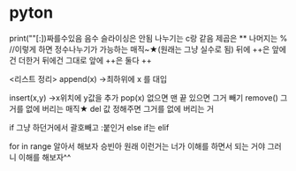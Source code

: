 # pyton
print(""[:])짜를수있음
음수 슬라이싱은 안됨
나누기는 c랑 같음 
제곱은 ** 
나머지는 % 
//이렇게 하면 정수나누기가 가능하는 매직~★(원래는 그냥 실수로 됨)
뒤에 ++은 앞에건 더한거 뒤에건 그대로
앞에 ++은 둘다 ++

<리스트 정리>
append(x)
->최하위에 x 를 대입

insert(x,y)
->x위치에 y값을 추가
pop(x)
없으면 맨 끝 있으면 그거 빼기
remove()
그거를 없에 버리는 매직★
del 
값 정해주면 그거를 없에 버리는 거

if 그냥 하던거에서 괄호빼고 :붙인거
else if는 elif

for in range 알아서 해보자 승빈아 원래 이런거는 너가 이해를 하면서 되는 거야 그러니 이해를 해보자^^









